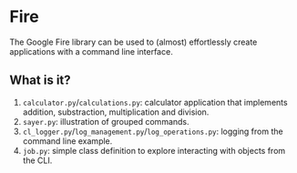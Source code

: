 # Fire

The Google Fire library can be used to (almost) effortlessly create
applications with a command line interface.

## What is it?

1. `calculator.py`/`calculations.py`: calculator application that
   implements addition, substraction,  multiplication and division.
1. `sayer.py`: illustration of grouped commands.
1. `cl_logger.py`/`log_management.py`/`log_operations.py`: logging
   from the command line example.
1. `job.py`: simple class definition to explore interacting with
   objects from the CLI.
